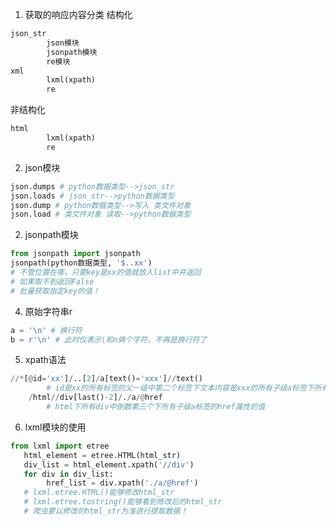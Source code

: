 1. 获取的响应内容分类
   结构化
```python
json_str
   		json模块
   		jsonpath模块
   		re模块
xml
   		lxml(xpath)
   		re
```
   非结构化

```python
html
		lxml(xpath)
		re
```

2. json模块

```python
json.dumps # python数据类型-->json_str
json.loads # json_str-->python数据类型
json.dump # python数据类型-->写入 类文件对象
json.load # 类文件对象 读取-->python数据类型
```

2. jsonpath模块

```python
from jsonpath import jsonpath
jsonpath(python数据类型, '$..xx')
# 不管位置在哪，只要key是xx的值就放入list中并返回
# 如果取不到返回False
# 批量获取指定key的值！
```
4. 原始字符串r

```python
a = '\n' # 换行符
b = r'\n' # 此时仅表示\和n俩个字符，不再是换行符了
```

5. xpath语法

```python
//*[@id='xx']/..[2]/a[text()='xxx']//text()
		# id是xx的所有标签的父一级中第二个标签下文本内容是xxx的所有子级a标签下所有文本内容
	/html//div[last()-2]/./a/@href
		# html下所有div中倒数第三个下所有子级a标签的href属性的值
```

6. lxml模块的使用
```python
from lxml import etree
   html_element = etree.HTML(html_str)
   div_list = html_element.xpath('//div')
   for div in div_list:
   		href_list = div.xpath('./a/@href')
   # lxml.etree.HTML()能够修改html_str
   # lxml.etree.tostring()能够看到修改后的html_str
   # 爬虫要以修改的html_str为准进行提取数据！
```